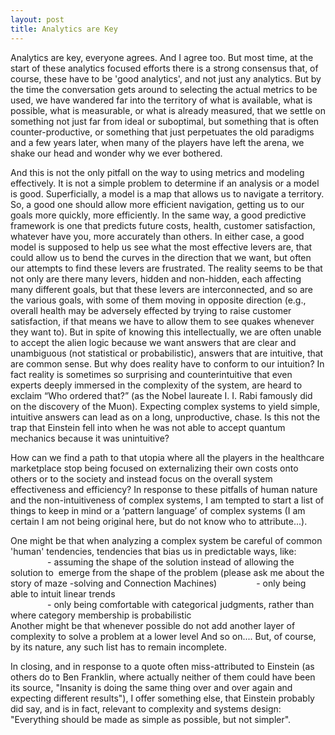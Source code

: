 ```yaml
---
layout: post
title: Analytics are Key
---
```


Analytics are key, everyone agrees. And I agree too. But most time, at the start of these analytics focused efforts there is a strong consensus that, of course, these have to be 'good analytics', and not just any analytics. But by the time the conversation gets around to selecting the actual metrics to be used, we have wandered far into the territory of what is available, what is possible, what is measurable, or what is already measured, that we settle on something not just far from ideal or suboptimal, but something that is often counter-productive, or something that just perpetuates the old paradigms and a few years later, when many of the players have left the arena, we shake our head and wonder why we ever bothered.

And this is not the only pitfall on the way to using metrics and modeling effectively. It is not a simple problem to determine if an analysis or a model is good. Superficially, a model is a map that allows us to navigate a territory. So, a good one should allow more efficient navigation, getting us to our goals more quickly, more efficiently. In the same way, a good predictive framework is one that predicts future costs, health, customer satisfaction, whatever have you, more accurately than others. In either case, a good model is supposed to help us see what the most effective levers are, that could allow us to bend the curves in the direction that we want, but often our attempts to find these levers are frustrated. The reality seems to be that not only are there many levers, hidden and non-hidden, each affecting many different goals, but that these levers are interconnected, and so are the various goals, with some of them moving in opposite direction (e.g., overall health may be adversely effected by trying to raise customer satisfaction, if that means we have to allow them to see quakes whenever they want to). But in spite of knowing this intellectually, we are often unable to accept the alien logic because we want answers that are clear and unambiguous (not statistical or probabilistic), answers that are intuitive, that are common sense. But why does reality have to conform to our intuition? In fact reality is sometimes so surprising and counterintuitive that even experts deeply immersed in the complexity of the system, are heard to exclaim “Who ordered that?” (as the Nobel laureate I. I. Rabi famously did on the discovery of the Muon). Expecting complex systems to yield simple, intuitive answers can lead as on a long, unproductive, chase. Is this not the trap that Einstein fell into when he was not able to accept quantum mechanics because it was unintuitive?

How can we find a path to that utopia where all the players in the healthcare marketplace stop being focused on externalizing their own costs onto others or to the society and instead focus on the overall system effectiveness and efficiency? In response to these pitfalls of human nature and the non-intuitiveness of complex systems, I am tempted to start a list of things to keep in mind or a ‘pattern language’ of complex systems (I am certain I am not being original here, but do not know who to attribute...).
<p>One might be that when analyzing a complex system be careful of common 'human' tendencies, tendencies that bias us in predictable ways, like:
               - assuming the shape of the solution instead of allowing the solution to  emerge from the shape of the problem (please ask me about the story of maze -solving and Connection Machines)
               - only being able to intuit linear trends<br>
               - only being comfortable with categorical judgments, rather than where category membership is probabilistic<br>
Another might be that whenever possible do not add another layer of complexity to solve a problem at a lower level
And so on....
But, of course, by its nature, any such list has to remain incomplete.</p>

<p>In closing, and in response to a quote often miss-attributed to Einstein (as others do to Ben Franklin, where actually neither of them could have been its source, "Insanity is doing the same thing over and over again and expecting different results"), I offer something else, that Einstein probably did say, and is in fact, relevant to complexity and systems design: "Everything should be made as simple as possible, but not simpler".</p>



